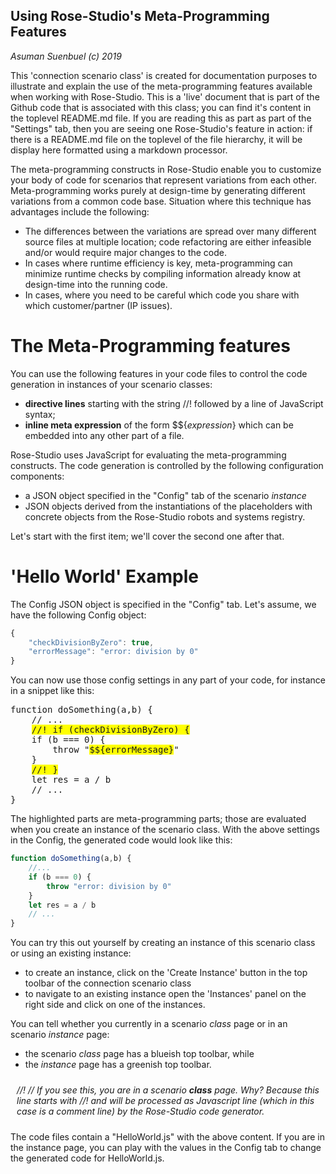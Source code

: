 <style>
hl {
    background-color: yellow;
}
</style>
## Using Rose-Studio's Meta-Programming Features

_Asuman Suenbuel (c) 2019_

This 'connection scenario class' is created for documentation purposes to illustrate and explain the use of the meta-programming features available when working with Rose-Studio. This is a 'live' document that is part of the Github code that is associated with this class; you can find it's content in the toplevel README.md file. If you are reading this as part as part of the "Settings" tab, then you are seeing one Rose-Studio's feature in action: if there is a README.md file on the toplevel of the file hierarchy, it will be display here formatted using a markdown processor.

The meta-programming constructs in Rose-Studio enable you to customize your body of code for scenarios that represent variations from each other. Meta-programming works purely at design-time by generating different variations from a common code base.
Situation where this technique has advantages include the following:
- The differences between the variations are spread over many different source files at multiple location; code refactoring are either infeasible and/or would require major changes to the code.
- In cases where runtime efficiency is key, meta-programming can minimize runtime checks by compiling information already know at design-time into the running code.
- In cases, where you need to be careful which code you share with which customer/partner (IP issues).


# The Meta-Programming features

You can use the following features in your code files to control the code generation in instances of your scenario classes:

- **directive lines** starting with the string &#47;&#47;! followed by a line of JavaScript syntax;
- **inline meta expression** of the form &#36;&#36;{_expression_} which can be embedded into any other part of a file.

Rose-Studio uses JavaScript for evaluating the meta-programming constructs. The code generation is controlled by the following configuration components:
- a JSON object specified in the "Config" tab of the scenario *instance*
- JSON objects derived from the instantiations of the placeholders with concrete objects from the Rose-Studio robots and systems registry.

Let's start with the first item; we'll cover the second one after that.

# 'Hello World' Example

The Config JSON object is specified in the "Config" tab. Let's assume, we have the following Config object:

```javascript
{
    "checkDivisionByZero": true,
    "errorMessage": "error: division by 0"
}
```

You can now use those config settings in any part of your code, for instance in a snippet like this:

<pre>
function doSomething(a,b) {
    // ...
    <hl>&#47;&#47;! if (checkDivisionByZero) {</hl>
    if (b === 0) {
        throw "<hl>$${errorMessage}</hl>"
    }
    <hl>&#47;&#47;! }</hl>
    let res = a / b
    // ...
}
</pre>

The highlighted parts are meta-programming parts; those are evaluated when you create an instance of the scenario class. With the above settings in the Config, the generated code would look like this:

```javascript
function doSomething(a,b) {
    //...
    if (b === 0) {
        throw "error: division by 0"
    }
    let res = a / b
    // ...
}
```

You can try this out yourself by creating an instance of this scenario class or using an existing instance:
- to create an instance, click on the 'Create Instance' button in the top toolbar of the connection scenario class
- to navigate to an existing instance open the 'Instances' panel on the right side and click on one of the instances.

You can tell whether you currently in a scenario *class* page or in an scenario *instance* page:
- the scenario *class* page has a blueish top toolbar, while
- the *instance* page has a greenish top toolbar.

<div style="font-style: italic; padding: 10px">
//! // If you see this, you are in a scenario <b>class</b> page. Why? Because this line starts with &#47;&#47;! and will be processed as Javascript line (which in this case is a comment line) by the Rose-Studio code generator.
</div>

The code files contain a "HelloWorld.js" with the above content. If you are in the instance page, you can play with the values in the Config tab to change the generated code for HelloWorld.js.